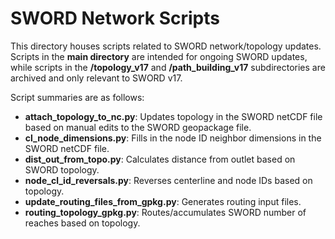 # SWORD Network Scripts

This directory houses scripts related to SWORD network/topology updates. Scripts in the **main directory** are intended for ongoing SWORD updates, while scripts in the **/topology_v17** and **/path_building_v17** subdirectories are archived and only relevant to SWORD v17. 

Script summaries are as follows:

- **attach_topology_to_nc.py**: Updates topology in the SWORD netCDF file based on manual edits to the SWORD geopackage file.
- **cl_node_dimensions.py**: Fills in the node ID neighbor dimensions in the SWORD netCDF file. 
- **dist_out_from_topo.py**: Calculates distance from outlet based on SWORD topology. 
- **node_cl_id_reversals.py**: Reverses centerline and node IDs based on topology. 
- **update_routing_files_from_gpkg.py**: Generates routing input files. 
- **routing_topology_gpkg.py**: Routes/accumulates SWORD number of reaches based on topology. 
